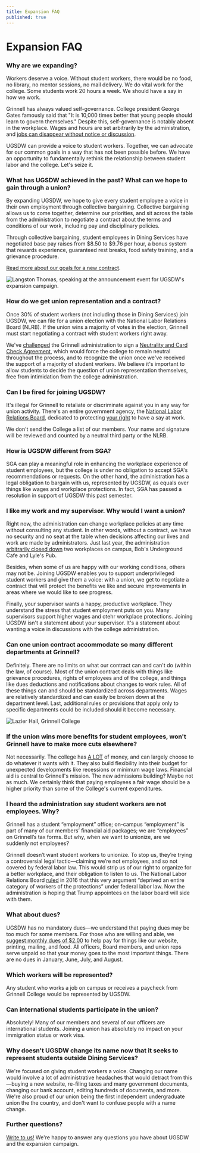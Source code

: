 ```yaml
---
title: Expansion FAQ
published: true
---
```


# Expansion FAQ

### Why are we expanding?

Workers deserve a voice. Without student workers, there would be no food, no
library, no mentor sessions, no mail delivery. We do vital work for the
college. Some students work 20 hours a week. We should have a say in how we
work.

Grinnell has always valued self-governance. College president George Gates 
famously said that "It is 10,000 times better that young people should learn to 
govern themselves." Despite this, self-governance is notably absent in 
the workplace. Wages and hours are set arbitrarily by the administration, and
[jobs can disappear without notice or discussion](/2017/08/26/statement-on-the-closing-of-bob-s-underground-cafe-and-lyle-s-pub/).

UGSDW can provide a voice to student workers. Together, we can advocate for our
common goals in a way that has not been possible before. We have an opportunity
to fundamentally rethink the relationship between student labor and the college.
Let's seize it.


### What has UGSDW achieved in the past?  What can we hope to gain through a union?

By expanding UGSDW, we hope to give every student employee a voice in their own
employment through collective bargaining. Collective bargaining allows us to
come together, determine our priorities, and sit across the table from the
administration to negotiate a contract about the terms and conditions of our
work, including pay and disciplinary policies. 

Through collective bargaining, student employees in Dining Services have
negotiated base pay raises from $8.50 to $9.76 per hour, a bonus system that 
rewards experience, guaranteed rest breaks, food safety training, and a 
grievance procedure.

[Read more about our goals for a new contract](/together/#our-platform).

![Langston Thomas, speaking at the announcement event for UGSDW's expansion campaign.](/assets/news/langston_speaking.jpg)

### How do we get union representation and a contract?

Once 30% of student workers (not including those in Dining Services) join UGSDW,
we can file for a union election with the National Labor Relations Board (NLRB).
If the union wins a majority of votes in the election, Grinnell must start
negotiating a contract with student workers right away.

We've [challenged](/assets/news/open_letter.pdf) the Grinnell administration to 
sign a [Neutrality and Card Check Agreement](/assets/news/neutrality.pdf),
which would force the college to remain neutral throughout the process, and to
recognize the union once we've received the support of a majority of student
workers. We believe it's important to allow students to decide the question
of union representation themselves, free from intimidation from the college
administration.


### Can I be fired for joining UGSDW?

It's illegal for Grinnell to retaliate or discriminate against you in any way
for union activity.  There's an entire government agency, the [National Labor
Relations Board](http://www.nlrb.gov), dedicated to protecting 
[your right](/members/rights) to have a say at work.

We don't send the College a list of our members.  Your name and signature will
be reviewed and counted by a neutral third party or the NLRB.



### How is UGSDW different from SGA?

SGA can play a meaningful role in enhancing the workplace experience of student
employees, but the college is under no obligation to accept SGA's
recommendations or requests. On the other hand, the administration has a legal
obligation to bargain with us, represented by UGSDW, as equals over things like
wages and workplace protections. In fact, SGA has passed a resolution in
support of UGSDW this past semester.


### I like my work and my supervisor. Why would I want a union? 

Right now, the administration can change 
workplace policies at any time without consulting any student. In other words,
without a contract, we have no security and no seat at the table when decisions
affecting our lives and work are made by administrators. Just last year, the
administration [arbitrarily closed down](https://www.ugsdw.org/2017/08/26/statement-on-the-closing-of-bob-s-underground-cafe-and-lyle-s-pub/) two workplaces on campus, Bob's
Underground Cafe and Lyle's Pub. 

Besides, when some of us are happy with our working conditions, others may not
be. Joining UGSDW enables you to support underprivileged student workers and
give them a voice: with a union, we get to negotiate a contract that will
protect the benefits we like and secure improvements in areas where we would
like to see progress. 

Finally, your supervisor wants a happy, productive workplace.  They understand the
stress that student employment puts on you.  Many supervisors support higher
wages and otehr workplace protections.  Joining UGSDW
isn't a statement about your supervisor.  It's a statement about wanting a
voice in discussions with the college administration.

### Can one union contract accommodate so many different departments at Grinnell? 

Definitely.  There are no limits on what our contract can and can't do (within
the law, of course).  Most of the union contract deals with things like
grievance procedures, rights of employees and of the college, and things like
dues deductions and notifications about changes to work rules.  All of these
things can and should be standardized across departments.  Wages are relatively
standardized and can easily be broken down at the department level.  Last,
additional rules or provisions that apply only to specific departments could be
included should it become necessary.

![Lazier Hall, Grinnell College](/assets/news/1_30.jpg)

### If the union wins more benefits for student employees, won't Grinnell have to make more cuts elsewhere? 

Not necessarily.  The college has 
[A LOT](https://www.grinnell.edu/sites/default/files/documents/Grinnell%20College%20-%20Final%20Financial%20Statements%20-%20Short.pdf) 
of money, and can largely choose to do
whatever it wants with it.  They also build flexibility into their budget for
unexpected developments like recessions or minimum wage laws.  Financial aid is
central to Grinnell's mission.  The new admissions building? Maybe not as much.
We certainly think that paying employees a fair wage should be a higher
priority than some of the College's current expenditures.


### I heard the administration say student workers are not employees. Why? 

Grinnell has a student “employment” office; on-campus “employment” is part of many of our members’ financial aid packages; we are “employees” on Grinnell’s tax forms. But why, when we want to unionize, are we suddenly not employees?

Grinnell doesn’t want student workers to unionize. To stop us, they’re trying a controversial legal tactic—claiming we’re not employees, and so not covered by federal labor law. This would strip us of our right to organize for a better workplace, and their obligation to listen to us. The National Labor Relations Board [ruled](https://www.nlrb.gov/news-outreach/news-story/board-student-assistants-covered-nlra-0) in 2016 that this very argument “deprived an entire category of workers of the protections” under federal labor law. Now the administration is hoping that Trump appointees on the labor board will side with them.


### What about dues?

UGSDW has no mandatory dues—we understand that paying dues may be too much for 
some members.  For those who are willing and able, we [suggest
monthly dues of $2.00](/members/dues/) to help pay for things like our 
website, printing, mailing, and food.  All officers, Board members, and union 
reps serve unpaid so that your money goes to the most important things.
There are no dues in January, June, July, and August.


### Which workers will be represented?

Any student who works a job on campus or receives a paycheck from Grinnell
College would be represented by UGSDW.


### Can international students participate in the union? 

Absolutely! Many of our members and several of our officers are international
students. Joining a union has absolutely no impact on your immigration status
or work visa.


### Why doesn't UGSDW change its name now that it seeks to represent students outside Dining Services?

We're focused on giving student workers a voice.  Changing our name would
involve a lot of administrative headaches that would detract from this—buying a
new website, re-filing taxes and many government documents, changing our bank
account, editing hundreds of documents, and more.  We're also proud of our
union being the first independent undergraduate union the the country, and
don't want to confuse people with a name change.


### Further questions?

[Write to us!](mailto:expansion@ugsdw.org) We're happy to answer any questions
you have about UGSDW and the expansion campaign.

